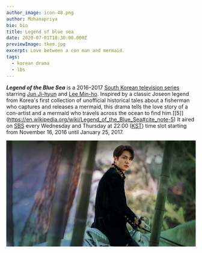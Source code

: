 ```yaml
---
author_image: icon-48.png
author: Mohanapriya
bio: bio
title: Legend of blue sea
date: 2020-07-01T18:30:00.000Z
previewImage: tkem.jpg
excerpt: Love between a con man and mermaid.
tags:
  - korean drama
  - lbs
---
```

***Legend of the Blue Sea***[](https://en.wikipedia.org/wiki/Legend_of_the_Blue_Sea#cite_note-2) is a 2016–2017 [South Korean television series](https://en.wikipedia.org/wiki/Korean_drama "Korean drama") starring [Jun Ji-hyun](https://en.wikipedia.org/wiki/Jun_Ji-hyun "Jun Ji-hyun") and [Lee Min-ho](https://en.wikipedia.org/wiki/Lee_Min-ho_(actor,_born_1987) "Lee Min-ho (actor, born 1987)").[](https://en.wikipedia.org/wiki/Legend_of_the_Blue_Sea#cite_note-3) Inspired by a classic Joseon legend from Korea's first collection of unofficial historical tales about a fisherman who captures and releases a mermaid, this drama tells the love story of a con-artist and a mermaid who travels across the ocean to find him.[\[5]](https://en.wikipedia.org/wiki/Legend_of_the_Blue_Sea#cite_note-5) It aired on [SBS](https://en.wikipedia.org/wiki/Seoul_Broadcasting_System "Seoul Broadcasting System") every Wednesday and Thursday at 22:00 ([KST](https://en.wikipedia.org/wiki/Time_in_South_Korea "Time in South Korea")) time slot starting from November 16, 2016 until January 25, 2017.

![lmh](tkem.jpg)